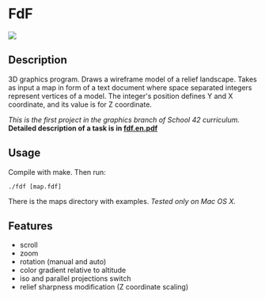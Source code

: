 # FdF

![](fdf_demo.gif)

## Description
3D graphics program. Draws a wireframe model of a relief landscape. Takes as input a map in form of a text document where space separated integers represent vertices of a model. The integer's position defines Y and X coordinate, and its value is for Z coordinate.

*This is the first project in the graphics branch of School 42 curriculum.*
**Detailed description of a task is in [fdf.en.pdf](https://github.com/dstepanets/FdF/blob/master/fdf.en.pdf)**

## Usage
Compile with make. Then run:

`./fdf [map.fdf]`

There is the maps directory with examples.
*Tested only on Mac OS X.*

## Features
- scroll
- zoom
- rotation (manual and auto)
- color gradient relative to altitude
- iso and parallel projections switch
- relief sharpness modification (Z coordinate scaling)
